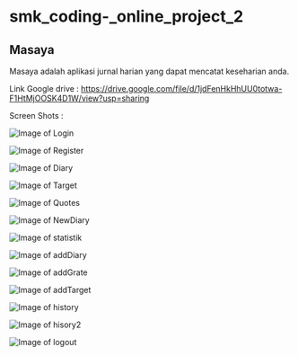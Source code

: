 # smk_coding-_online_project_2
## Masaya
Masaya adalah aplikasi jurnal harian yang dapat mencatat keseharian anda.



Link Google drive : https://drive.google.com/file/d/1jdFenHkHhUU0totwa-F1HtMjOOSK4D1W/view?usp=sharing

Screen Shots :

![Image of Login](https://raw.githubusercontent.com/LilZulf/smk_coding-_online_project_2/master/ScreenShot/Screenshot_20200517-235303.jpg)

![Image of Register](https://raw.githubusercontent.com/LilZulf/smk_coding-_online_project_2/master/ScreenShot/Screenshot_20200517-235306.jpg)

![Image of Diary](https://raw.githubusercontent.com/LilZulf/smk_coding-_online_project_2/master/ScreenShot/Screenshot_20200517-235348.jpg)

![Image of Target](https://raw.githubusercontent.com/LilZulf/smk_coding-_online_project_2/master/ScreenShot/Screenshot_20200517-235358.jpg)

![Image of Quotes](https://raw.githubusercontent.com/LilZulf/smk_coding-_online_project_2/master/ScreenShot/Screenshot_20200627-223708.jpg)

![Image of NewDiary](https://raw.githubusercontent.com/LilZulf/smk_coding-_online_project_2/master/ScreenShot/Screenshot_20200627-231713.jpg)

![Image of statistik](https://raw.githubusercontent.com/LilZulf/smk_coding-_online_project_2/master/ScreenShot/Screenshot_20200517-235401.jpg)

![Image of addDiary](https://raw.githubusercontent.com/LilZulf/smk_coding-_online_project_2/master/ScreenShot/Screenshot_20200517-235421.jpg)

![Image of addGrate](https://raw.githubusercontent.com/LilZulf/smk_coding-_online_project_2/master/ScreenShot/Screenshot_20200517-235454.jpg)

![Image of addTarget](https://raw.githubusercontent.com/LilZulf/smk_coding-_online_project_2/master/ScreenShot/Screenshot_20200517-235505.jpg)

![Image of history](https://raw.githubusercontent.com/LilZulf/smk_coding-_online_project_2/master/ScreenShot/Screenshot_20200627-231724.jpg)

![Image of hisory2](https://raw.githubusercontent.com/LilZulf/smk_coding-_online_project_2/master/ScreenShot/Screenshot_20200517-235545.jpg)

![Image of logout](https://raw.githubusercontent.com/LilZulf/smk_coding-_online_project_2/master/ScreenShot/Screenshot_20200517-235553.jpg)



